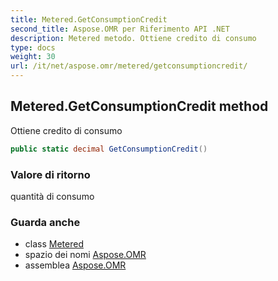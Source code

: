 ```yaml
---
title: Metered.GetConsumptionCredit
second_title: Aspose.OMR per Riferimento API .NET
description: Metered metodo. Ottiene credito di consumo
type: docs
weight: 30
url: /it/net/aspose.omr/metered/getconsumptioncredit/
---
```

## Metered.GetConsumptionCredit method

Ottiene credito di consumo

```csharp
public static decimal GetConsumptionCredit()
```

### Valore di ritorno

quantità di consumo

### Guarda anche

* class [Metered](../)
* spazio dei nomi [Aspose.OMR](../../metered/)
* assemblea [Aspose.OMR](../../../)


